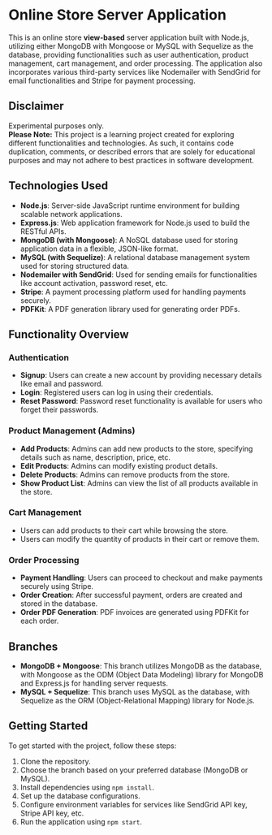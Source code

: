 # Online Store Server Application

This is an online store **view-based** server application built with Node.js, utilizing either MongoDB with Mongoose or MySQL with Sequelize as the database, providing functionalities such as user authentication, product management, cart management, and order processing. The application also incorporates various third-party services like Nodemailer with SendGrid for email functionalities and Stripe for payment processing.

## Disclaimer
Experimental purposes only.  
**Please Note:** This project is a learning project created for exploring different functionalities and technologies. As such, it contains code duplication, comments, or described errors that are solely for educational purposes and may not adhere to best practices in software development. 

## Technologies Used

- **Node.js**: Server-side JavaScript runtime environment for building scalable network applications.
- **Express.js**: Web application framework for Node.js used to build the RESTful APIs.
- **MongoDB (with Mongoose)**: A NoSQL database used for storing application data in a flexible, JSON-like format.
- **MySQL (with Sequelize)**: A relational database management system used for storing structured data.
- **Nodemailer with SendGrid**: Used for sending emails for functionalities like account activation, password reset, etc.
- **Stripe**: A payment processing platform used for handling payments securely.
- **PDFKit**: A PDF generation library used for generating order PDFs.

## Functionality Overview

### Authentication
- **Signup**: Users can create a new account by providing necessary details like email and password.
- **Login**: Registered users can log in using their credentials.
- **Reset Password**: Password reset functionality is available for users who forget their passwords.

### Product Management (Admins)
- **Add Products**: Admins can add new products to the store, specifying details such as name, description, price, etc.
- **Edit Products**: Admins can modify existing product details.
- **Delete Products**: Admins can remove products from the store.
- **Show Product List**: Admins can view the list of all products available in the store.

### Cart Management
- Users can add products to their cart while browsing the store.
- Users can modify the quantity of products in their cart or remove them.

### Order Processing
- **Payment Handling**: Users can proceed to checkout and make payments securely using Stripe.
- **Order Creation**: After successful payment, orders are created and stored in the database.
- **Order PDF Generation**: PDF invoices are generated using PDFKit for each order.

## Branches
- **MongoDB + Mongoose**: This branch utilizes MongoDB as the database, with Mongoose as the ODM (Object Data Modeling) library for MongoDB and Express.js for handling server requests.
- **MySQL + Sequelize**: This branch uses MySQL as the database, with Sequelize as the ORM (Object-Relational Mapping) library for Node.js.

## Getting Started
To get started with the project, follow these steps:

1. Clone the repository.
2. Choose the branch based on your preferred database (MongoDB or MySQL).
3. Install dependencies using `npm install`.
4. Set up the database configurations.
5. Configure environment variables for services like SendGrid API key, Stripe API key, etc.
6. Run the application using `npm start`.
